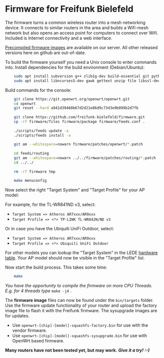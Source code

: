 Firmware for Freifunk Bielefeld
===============================

The firmware turns a common wireless router into a mesh networking device.
It connects to similar routers in the area and builds a Wifi-mesh network
but also opens an access point for computers to connect over Wifi.
Included is Internet connectivity and a web interface.

[Precompiled firmware images](http://firmware.freifunk-bielefeld.de/freifunk/firmware/firmware-wizard/ "Precompiled firmware images") are available on our server.
All other released versions here on github are out-of-date.

To build the firmware yourself you need a Unix console to enter commands into.
Install dependencies for the build environment (Debian/Ubuntu):

```bash
    sudo apt install subversion g++ zlib1g-dev build-essential git python time
    sudo apt install libncurses5-dev gawk gettext unzip file libssl-dev wget
```
Build commands for the console:

```bash
    git clone https://git.openwrt.org/openwrt/openwrt.git
    cd openwrt
    git reset --hard a941d39460b67d2d21e86d9c73d3e9b099b2d7fb
    
    git clone https://github.com/freifunk-bielefeld/firmware.git
    cp -rf firmware/files firmware/package firmware/feeds.conf .
    
    ./scripts/feeds update -a
    ./scripts/feeds install -a
    
    git am --whitespace=nowarn firmware/patches/openwrt/*.patch
    
    cd feeds/routing
    git am --whitespace=nowarn ../../firmware/patches/routing/*.patch
    cd ../../
    
    rm -rf firmware tmp
    
    make menuconfig
```
Now select the right "Target System" and "Target Profile" for your AP model:

For example, for the TL-WR841ND v3, select:
* `Target System => Atheros AR7xxx/AR9xxx`
* `Target Profile => <*> TP-LINK TL-WR842N/ND v3`

Or in case you have the Ubiquiti UniFi Outdoor, select:
* `Target System => Atheros AR7xxx/AR9xxx`
* `Target Profile => <*> Ubiquiti UniFi Outdoor`

For other models you can lookup the "Target System" in the LEDE
[hardware table](https://lede-project.org/toh/start). Your AP model
should now be visible in the "Target Profile" list.

Now start the build process. This takes some time:

```bash
    make
```
*You have the opportunity to compile the firmware on more CPU Threads. 
E.g. for 4 threads type* `make -j4` .

The **firmware image** files can now be found under the `bin/targets` folder. Use the firmware update functionality of your router and upload the factory image file to flash it with the Freifunk firmware. The sysupgrade images are for updates.

* Use `openwrt-[chip]-[model]-squashfs-factory.bin` for use with the vendor firmware.
* Use `openwrt-[chip]-[model]-squashfs-sysupgrade.bin` for use with OpenWrt based firmware.

**Many routers have not been tested yet, but may work.**
***Give it a try! :-)***
